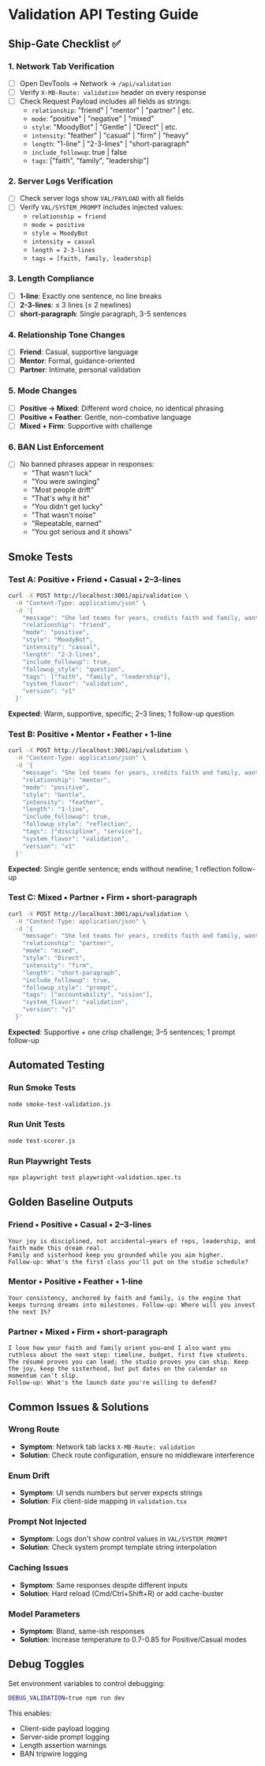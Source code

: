 # Validation API Testing Guide

## Ship-Gate Checklist ✅

### 1. Network Tab Verification
- [ ] Open DevTools → Network → `/api/validation`
- [ ] Verify `X-MB-Route: validation` header on every response
- [ ] Check Request Payload includes all fields as strings:
  - `relationship`: "friend" | "mentor" | "partner" | etc.
  - `mode`: "positive" | "negative" | "mixed"
  - `style`: "MoodyBot" | "Gentle" | "Direct" | etc.
  - `intensity`: "feather" | "casual" | "firm" | "heavy"
  - `length`: "1-line" | "2-3-lines" | "short-paragraph"
  - `include_followup`: true | false
  - `tags`: ["faith", "family", "leadership"]

### 2. Server Logs Verification
- [ ] Check server logs show `VAL/PAYLOAD` with all fields
- [ ] Verify `VAL/SYSTEM_PROMPT` includes injected values:
  - `relationship = friend`
  - `mode = positive`
  - `style = MoodyBot`
  - `intensity = casual`
  - `length = 2-3-lines`
  - `tags = [faith, family, leadership]`

### 3. Length Compliance
- [ ] **1-line**: Exactly one sentence, no line breaks
- [ ] **2-3-lines**: ≤ 3 lines (≤ 2 newlines)
- [ ] **short-paragraph**: Single paragraph, 3-5 sentences

### 4. Relationship Tone Changes
- [ ] **Friend**: Casual, supportive language
- [ ] **Mentor**: Formal, guidance-oriented
- [ ] **Partner**: Intimate, personal validation

### 5. Mode Changes
- [ ] **Positive → Mixed**: Different word choice, no identical phrasing
- [ ] **Positive + Feather**: Gentle, non-combative language
- [ ] **Mixed + Firm**: Supportive with challenge

### 6. BAN List Enforcement
- [ ] No banned phrases appear in responses:
  - "That wasn't luck"
  - "You were swinging"
  - "Most people drift"
  - "That's why it hit"
  - "You didn't get lucky"
  - "That wasn't noise"
  - "Repeatable, earned"
  - "You got serious and it shows"

## Smoke Tests

### Test A: Positive • Friend • Casual • 2–3-lines
```bash
curl -X POST http://localhost:3001/api/validation \
  -H "Content-Type: application/json" \
  -d '{
    "message": "She led teams for years, credits faith and family, wants to open a studio with her sister.",
    "relationship": "friend",
    "mode": "positive",
    "style": "MoodyBot",
    "intensity": "casual",
    "length": "2-3-lines",
    "include_followup": true,
    "followup_style": "question",
    "tags": ["faith", "family", "leadership"],
    "system_flavor": "validation",
    "version": "v1"
  }'
```

**Expected**: Warm, supportive, specific; 2–3 lines; 1 follow-up question

### Test B: Positive • Mentor • Feather • 1-line
```bash
curl -X POST http://localhost:3001/api/validation \
  -H "Content-Type: application/json" \
  -d '{
    "message": "She led teams for years, credits faith and family, wants to open a studio with her sister.",
    "relationship": "mentor",
    "mode": "positive",
    "style": "Gentle",
    "intensity": "feather",
    "length": "1-line",
    "include_followup": true,
    "followup_style": "reflection",
    "tags": ["discipline", "service"],
    "system_flavor": "validation",
    "version": "v1"
  }'
```

**Expected**: Single gentle sentence; ends without newline; 1 reflection follow-up

### Test C: Mixed • Partner • Firm • short-paragraph
```bash
curl -X POST http://localhost:3001/api/validation \
  -H "Content-Type: application/json" \
  -d '{
    "message": "She led teams for years, credits faith and family, wants to open a studio with her sister.",
    "relationship": "partner",
    "mode": "mixed",
    "style": "Direct",
    "intensity": "firm",
    "length": "short-paragraph",
    "include_followup": true,
    "followup_style": "prompt",
    "tags": ["accountability", "vision"],
    "system_flavor": "validation",
    "version": "v1"
  }'
```

**Expected**: Supportive + one crisp challenge; 3–5 sentences; 1 prompt follow-up

## Automated Testing

### Run Smoke Tests
```bash
node smoke-test-validation.js
```

### Run Unit Tests
```bash
node test-scorer.js
```

### Run Playwright Tests
```bash
npx playwright test playwright-validation.spec.ts
```

## Golden Baseline Outputs

### Friend • Positive • Casual • 2–3-lines
```
Your joy is disciplined, not accidental—years of reps, leadership, and faith made this dream real.
Family and sisterhood keep you grounded while you aim higher.
Follow-up: What's the first class you'll put on the studio schedule?
```

### Mentor • Positive • Feather • 1-line
```
Your consistency, anchored by faith and family, is the engine that keeps turning dreams into milestones. Follow-up: Where will you invest the next 1%?
```

### Partner • Mixed • Firm • short-paragraph
```
I love how your faith and family orient you—and I also want you ruthless about the next step: timeline, budget, first five students. The résumé proves you can lead; the studio proves you can ship. Keep the joy, keep the sisterhood, but put dates on the calendar so momentum can't slip.
Follow-up: What's the launch date you're willing to defend?
```

## Common Issues & Solutions

### Wrong Route
- **Symptom**: Network tab lacks `X-MB-Route: validation`
- **Solution**: Check route configuration, ensure no middleware interference

### Enum Drift
- **Symptom**: UI sends numbers but server expects strings
- **Solution**: Fix client-side mapping in `validation.tsx`

### Prompt Not Injected
- **Symptom**: Logs don't show control values in `VAL/SYSTEM_PROMPT`
- **Solution**: Check system prompt template string interpolation

### Caching Issues
- **Symptom**: Same responses despite different inputs
- **Solution**: Hard reload (Cmd/Ctrl+Shift+R) or add cache-buster

### Model Parameters
- **Symptom**: Bland, same-ish responses
- **Solution**: Increase temperature to 0.7-0.85 for Positive/Casual modes

## Debug Toggles

Set environment variables to control debugging:
```bash
DEBUG_VALIDATION=true npm run dev
```

This enables:
- Client-side payload logging
- Server-side prompt logging
- Length assertion warnings
- BAN tripwire logging
